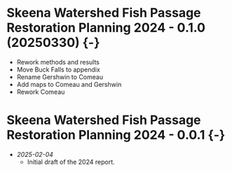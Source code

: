 # Skeena Watershed Fish Passage Restoration Planning 2024 - 0.1.0 (20250330) {-}

  - Rework methods and results
  - Move Buck Falls to appendix
  - Rename Gershwin to Comeau
  - Add maps to Comeau and Gershwin
  - Rework Comeau

# Skeena Watershed Fish Passage Restoration Planning 2024 - 0.0.1 {-}

- *2025-02-04*  
  - Initial draft of the 2024 report.
